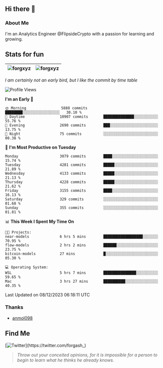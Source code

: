 ## Hi there 👋

### About Me

I'm an Analytics Engineer @FlipsideCrypto with a passion for learning and growing.
  
## Stats for fun

| <img align="center" src="https://github-readme-streak-stats.herokuapp.com/?user=forgxyz&theme=tokyonight" alt="forgxyz" /> | <img align="center" src="https://github-readme-stats.vercel.app/api?username=forgxyz&theme=tokyonight&show_icons=true" alt="forgxyz" /> |
| ------------- |------------- |

*I am certainly not an early bird, but I like the commit by time table*  

<!--START_SECTION:waka-->
![Profile Views](http://img.shields.io/badge/Profile%20Views-0-blue)

**I'm an Early 🐤** 

```text
🌞 Morning                5888 commits        ████████░░░░░░░░░░░░░░░░░   30.10 % 
🌆 Daytime                10907 commits       ██████████████░░░░░░░░░░░   55.76 % 
🌃 Evening                2690 commits        ███░░░░░░░░░░░░░░░░░░░░░░   13.75 % 
🌙 Night                  75 commits          ░░░░░░░░░░░░░░░░░░░░░░░░░   00.38 % 
```
📅 **I'm Most Productive on Tuesday** 

```text
Monday                   3079 commits        ████░░░░░░░░░░░░░░░░░░░░░   15.74 % 
Tuesday                  4281 commits        █████░░░░░░░░░░░░░░░░░░░░   21.89 % 
Wednesday                4133 commits        █████░░░░░░░░░░░░░░░░░░░░   21.13 % 
Thursday                 4228 commits        █████░░░░░░░░░░░░░░░░░░░░   21.62 % 
Friday                   3155 commits        ████░░░░░░░░░░░░░░░░░░░░░   16.13 % 
Saturday                 329 commits         ░░░░░░░░░░░░░░░░░░░░░░░░░   01.68 % 
Sunday                   355 commits         ░░░░░░░░░░░░░░░░░░░░░░░░░   01.81 % 
```


📊 **This Week I Spent My Time On** 

```text
🐱‍💻 Projects: 
near-models              6 hrs 5 mins        ██████████████████░░░░░░░   70.95 % 
flow-models              2 hrs 2 mins        ██████░░░░░░░░░░░░░░░░░░░   23.75 % 
bitcoin-models           27 mins             █░░░░░░░░░░░░░░░░░░░░░░░░   05.30 % 

💻 Operating System: 
WSL                      5 hrs 7 mins        ███████████████░░░░░░░░░░   59.65 % 
Mac                      3 hrs 27 mins       ██████████░░░░░░░░░░░░░░░   40.35 % 
```


 Last Updated on 08/12/2023 06:18:11 UTC
<!--END_SECTION:waka-->

### Thanks
 - [anmol098](https://github.com/anmol098/waka-readme-stats/)
  
## Find Me
[![Twitter](https://img.shields.io/twitter/url/https/twitter.com/forgash_.svg?style=social&label=Follow%20%40forgash_)](https://twitter.com/forgash_)


> *Throw out your conceited opinions, for it is impossible for a person to begin to learn what he thinks he already knows.* 
